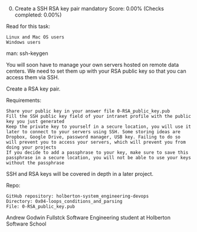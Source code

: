  0. Create a SSH RSA key pair mandatory
Score: 0.00% (Checks completed: 0.00%)

Read for this task:

    Linux and Mac OS users
    Windows users

man: ssh-keygen

You will soon have to manage your own servers hosted on remote data centers. We need to set them up with your RSA public key so that you can access them via SSH.

Create a RSA key pair.

Requirements:

    Share your public key in your answer file 0-RSA_public_key.pub
    Fill the SSH public key field of your intranet profile with the public key you just generated
    Keep the private key to yourself in a secure location, you will use it later to connect to your servers using SSH. Some storing ideas are Dropbox, Google Drive, password manager, USB key. Failing to do so will prevent you to access your servers, which will prevent you from doing your projects
    If you decide to add a passphrase to your key, make sure to save this passphrase in a secure location, you will not be able to use your keys without the passphrase

SSH and RSA keys will be covered in depth in a later project.

Repo:

    GitHub repository: holberton-system_engineering-devops
    Directory: 0x04-loops_conditions_and_parsing
    File: 0-RSA_public_key.pub

Andrew Godwin
Fullstck Software Engineering student at Holberton Software School